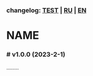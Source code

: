### changelog: [TEST](./../CHANGELOG-TEST.md) | [RU](./CHANGELOG-RU.md) | [EN](./CHANGELOG-EN.md)

# NAME

### # v1.0.0 (2023-2-1)

........
